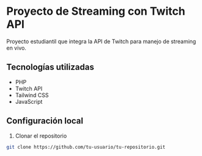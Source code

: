 # Proyecto de Streaming con Twitch API

Proyecto estudiantil que integra la API de Twitch para manejo de streaming en vivo.

## Tecnologías utilizadas

- PHP
- Twitch API
- Tailwind CSS
- JavaScript

## Configuración local

1. Clonar el repositorio

```bash
git clone https://github.com/tu-usuario/tu-repositorio.git
```
